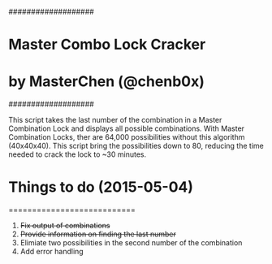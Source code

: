 ###################
# Master Combo Lock Cracker
# by MasterChen (@chenb0x)
###################

This script takes the last number of the combination in a Master Combination Lock and displays all possible combinations.
With Master Combination Locks, ther are 64,000 possibilities without this algorithm (40x40x40). This script bring the 
possibilities down to 80, reducing the time needed to crack the lock to ~30 minutes.

# Things to do (2015-05-04)
===========================
1. ~~Fix output of combinations~~
2. ~~Provide information on finding the last number~~
3. Elimiate two possibilities in the second number of the combination
4. Add error handling
